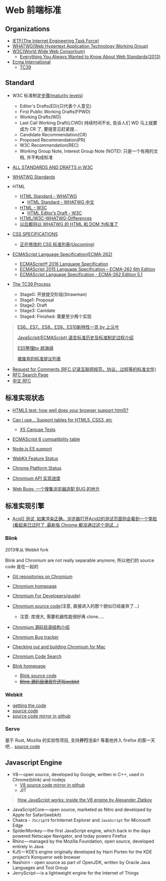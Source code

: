 # Web 前端标准

## Organizations

* [IETF(The Internet Engineering Task Force)](http://ietf.org/)
* [WHATWG(Web Hypertext Application Technology Working Group)](https://whatwg.org/)
* [W3C(World Wide Web Consortium)](https://www.w3.org/)
  * [Everything You Always Wanted to Know About Web Standards(2013)](http://video.tudou.com/v/XMjIzNjQ4ODE4OA==.html)
* [Ecma International](https://www.ecma-international.org/)
  * [TC39](https://www.ecma-international.org/memento/tc39.htm)

## Standard

* W3C 标准制定[步骤(maturity levels)](https://www.w3.org/2018/Process-20180201//#recs-and-notes)
  * Editor's Drafts(ED)(只代表个人意见)
  * First Public Working Drafts(FPWD)
  * Working Drafts(WD)
  * Last Call Working Draft(LCWD) 持续时间不长, 告诉人们 WD 马上就要成为 CR 了, 要提意见赶紧提...
  * Candidate Recommendation(CR)
  * Proposed Recommendation(PR)
  * W3C Recommendation(REC)
  * Working Group Note, Interest Group Note (NOTE): 只是一个有用的文档, 并不构成标准
* [ALL STANDARDS AND DRAFTS in W3C](https://www.w3.org/TR/)
* [WHATWG Standards](https://spec.whatwg.org/)

* HTML
  * [HTML Standard - WHATWG](https://html.spec.whatwg.org/multipage/)
    * [HTML Standard - WHATWG 中文](https://whatwg-cn.github.io/html/)
  * [HTML - W3C](https://www.w3.org/TR/html/)
    * [HTML Editor’s Draft - W3C](https://w3c.github.io/html/)
  * [HTML/W3C-WHATWG-Differences](https://www.w3.org/wiki/HTML/W3C-WHATWG-DifferenHTML)
  * [以后都将以 WHATWG 的 HTML 和 DOM 为标准了](https://www.w3.org/blog/news/archives/7753)

* [CSS SPEC­I­FI­CA­TIONS](https://www.w3.org/Style/CSS/current-work)
  * [正在修改的 CSS 标准列表(Up­com­ing)](https://drafts.csswg.org/)

* [ECMAScript Language Specification(ECMA-262)](http://www.ecma-international.org/ecma-262/)
  * [ECMAScript® 2016 Language Specification](http://www.ecma-international.org/ecma-262/7.0/index.html)
  * [ECMAScript 2015 Language Specification &ndash; ECMA-262 6th Edition](http://www.ecma-international.org/ecma-262/6.0/)
  * [ECMAScript Language Specification - ECMA-262 Edition 5.1](http://www.ecma-international.org/ecma-262/5.1/)
* [The TC39 Process](https://tc39.es/process-document/)
  * Stage0: 开放提交阶段(Strawman)
  * Stage1: Proposal
  * Stage2: Draft
  * Stage3: Canidate
  * Stage4: Finished: 需要至少两个实现

> [ES6、ES7、ES8、ES9、ES10新特性一览 by 上沅兮](https://juejin.im/post/5ca2e1935188254416288eb2)
>
> [JavaScript(ECMAScript) 语言标准历史及标准制定过程介绍](https://itbilu.com/javascript/js/V1APADgrG.html)
>
> [ES5整理by 颜海镜](http://yanhaijing.com/es5/#about)
>
> [被废弃的标准提议列表](https://github.com/tc39/proposals/blob/master/inactive-proposals.md)

* [Request for Comments (RFC,记录互联网规范、协议、过程等的标准文件)](https://www.ietf.org/rfc.html)
* [RFC Search Page](https://www.rfc-editor.org/search/rfc_search.php)
* [中文 RFC](http://man.chinaunix.net/develop/rfc/default.htm)

## 标准实现状态

* [HTML5 test: how well does your browser support html5?](http://html5test.com/)
* [Can I use... Support tables for HTML5, CSS3, etc](http://caniuse.com/)
  * [X5 Caniuse Tests](http://res.imtt.qq.com/tbs/incoming20160419/home.html)
* [ECMAScript 6 compatibility table](http://kangax.github.io/compat-table/es6/)
* [Node.js ES support](https://node.green/)

* [WebKit Feature Status](https://webkit.org/status/)
* [Chrome Platform Status](https://www.chromestatus.com/features)
* [Chromium API 实现进度](https://docs.google.com/spreadsheets/d/1de0ZYDOcafNXXwMcg4EZhT0346QM-QFvZfoD8ZffHeA/edit#gid=557099940)

* [Web Bugs: 一个搜集浏览器适配 BUG 的地方](https://github.com/webcompat/web-bugs/issues)

## 标准实现引擎

* [Acid2 测试, 如果渲染正确，浏览器打开Acid2的测试页面则会看到一个笑脸(看起来已过时了, 最新版 Chrome 都没通过这个测试...)](https://zh.wikipedia.org/wiki/Acid2)

### Blink

2013年从 Webkit fork

Blink and Chromium are not really separable anymore, 所以他们的 source code 是在一起的

* [Git repositories on Chromium](https://chromium.googlesource.com/)

* [Chromium homepage](https://www.chromium.org/Home)
* [Chromium For Developers(guide)](http://www.chromium.org/developers)
* [Chromium source code](https://chromium.googlesource.com/chromium/src/)(注意, 直接进入的那个貌似已经废弃了...)
  * 注意: 库很大, 需要机器性能很好再 clone.....
* [Chromium 源码目录结构介绍](http://www.chromium.org/developers/how-tos/getting-around-the-chrome-source-code)
* [Chromium Bug tracker](https://bugs.chromium.org/p/chromium/issues/list)
* [Checking out and building Chromium for Mac](https://chromium.googlesource.com/chromium/src/+/master/docs/mac_build_instructions.md)
* [Chromium Code Search](https://cs.chromium.org/)

* [Blink homepage](https://www.chromium.org/blink)
  * [Blink source code](https://chromium.googlesource.com/chromium/src/+/refs/heads/master/third_party/blink)
  * [~~Blink 源码目录现在还叫webkit~~](https://groups.google.com/a/chromium.org/forum/#!topic/platform-architecture-dev/DKQn-SILZzo/discussion)

### Webkit

* [getting the code](https://webkit.org/getting-the-code/)
* [source code](https://trac.webkit.org/browser/webkit/trunk)
* [source code mirror in github](https://github.com/WebKit/webkit)

### Servo

基于 Rust, Mozilla 的实验性项目, 支持**并行**渲染!! 等着他并入 firefox 的那一天吧... [source code](https://github.com/servo/servo)

## Javascript Engine

* V8 — open source, developed by Google, written in C++, used in Chrome(blink) and nodejs
  * [V8 source code mirror in github](https://github.com/v8/v8)
  * JIT

> [How JavaScript works: inside the V8 engine by Alexander Zlatkov](https://blog.sessionstack.com/how-javascript-works-inside-the-v8-engine-5-tips-on-how-to-write-optimized-code-ac089e62b12e)

* JavaScriptCore — open source, marketed as Nitro and developed by Apple for Safari(webkit)
* Chakra - `JScript9` for Internet Explorer and `JavaScript` for Microsoft Edge
* SpiderMonkey — the first JavaScript engine, which back in the days powered Netscape Navigator, and today powers Firefox
* Rhino — managed by the Mozilla Foundation, open source, developed entirely in Java
* KJS — KDE’s engine originally developed by Harri Porten for the KDE project’s Konqueror web browser
* Nashorn - open source as part of OpenJDK, written by Oracle Java Languages and Tool Group
* JerryScript — is a lightweight engine for the Internet of Things
